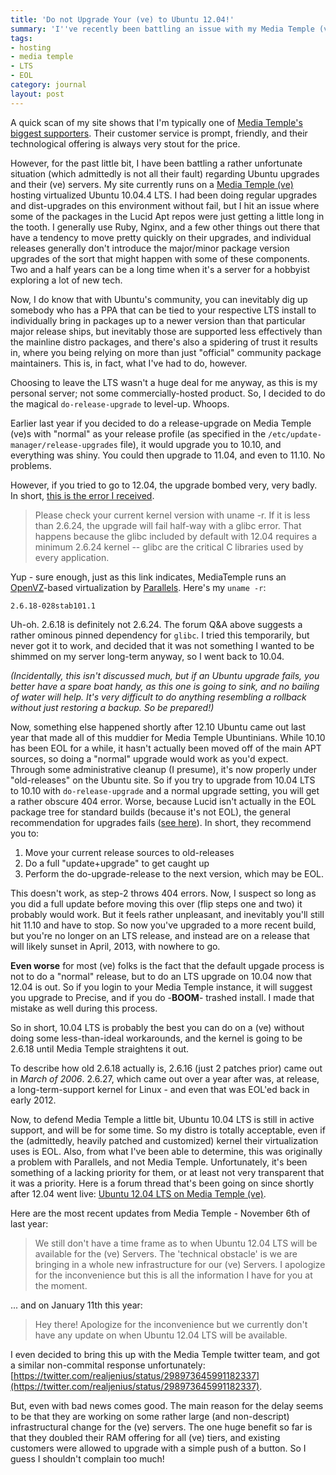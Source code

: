 ```yaml
---
title: 'Do not Upgrade Your (ve) to Ubuntu 12.04!'
summary: 'I''ve recently been battling an issue with my Media Temple (ve), and a rather archaic kernel. I share it here in the hopes you won''t get bitten too.'
tags:
- hosting
- media temple
- LTS
- EOL
category: journal
layout: post
---
```


A quick scan of my site shows that I'm typically one of [Media Temple's](http://www.mediatemple.net) [biggest supporters](/tag/media%20temple/). Their customer service is prompt, friendly, and their technological offering is always very stout for the price.

However, for the past little bit, I have been battling a rather unfortunate situation (which admittedly is not all their fault) regarding Ubuntu upgrades and their (ve) servers. My site currently runs on a [Media Temple (ve)](http://mediatemple.net/webhosting/ve/) hosting virtualized Ubuntu 10.04.4 LTS. I had been doing regular upgrades and dist-upgrades on this environment without fail, but I hit an issue where some of the packages in the Lucid Apt repos were just getting a little long in the tooth. I generally use Ruby, Nginx, and a few other things out there that have a tendency to move pretty quickly on their upgrades, and individual releases generally don't introduce the major/minor package version upgrades of the sort that might happen with some of these components. Two and a half years can be a long time when it's a server for a hobbyist exploring a lot of new tech.

Now, I do know that with Ubuntu's community, you can inevitably dig up somebody who has a PPA that can be tied to your respective LTS install to individually bring in packages up to a newer version than that particular major release ships, but inevitably those are supported less effectively than the mainline distro packages, and there's also a spidering of trust it results in, where you being relying on more than just "official" community package maintainers. This is, in fact, what I've had to do, however.

Choosing to leave the LTS wasn't a huge deal for me anyway, as this is my personal server; not some commercially-hosted product. So, I decided to do the magical `do-release-upgrade` to level-up. Whoops.

Earlier last year if you decided to do a release-upgrade on Media Temple (ve)s with "normal" as your release profile (as specified in the `/etc/update-manager/release-upgrades` file), it would upgrade you to 10.10, and everything was shiny. You could then upgrade to 11.04, and even to 11.10. No problems.

However, if you tried to go to 12.04, the upgrade bombed very, very badly. In short, [this is the error I received](http://askubuntu.com/questions/146610/why-does-upgrading-to-12-04-on-an-openvz-vps-warn-that-the-kernel-size-is-0).

> Please check your current kernel version with uname -r. If it is less than 2.6.24, the upgrade will fail half-way with a glibc error. That happens because the glibc included by default with 12.04 requires a minimum 2.6.24 kernel -- glibc are the critical C libraries used by every application.

Yup - sure enough, just as this link indicates, MediaTemple runs an [OpenVZ](http://openvz.org/Main_Page)-based virtualization by [Parallels](http://www.parallels.com/). Here's my `uname -r`:

	2.6.18-028stab101.1

Uh-oh. 2.6.18 is definitely not 2.6.24. The forum Q&A above suggests a rather ominous pinned dependency for `glibc`. I tried this temporarily, but never got it to work, and decided that it was not something I wanted to be shimmed on my server long-term anyway, so I went back to 10.04.

*(Incidentally, this isn't discussed much, but if an Ubuntu upgrade fails, you better have a spare boat handy, as this one is going to sink, and no bailing of water will help. It's very difficult to do anything resembling a rollback without just restoring a backup. So be prepared!)*

Now, something else happened shortly after 12.10 Ubuntu came out last year that made all of this muddier for Media Temple Ubuntinians. While 10.10 has been EOL for a while, it hasn't actually been moved off of the main APT sources, so doing a "normal" upgrade would work as you'd expect. Through some administrative cleanup (I presume), it's now properly under "old-releases" on the Ubuntu site. So if you try to upgrade from 10.04 LTS to 10.10 with `do-release-upgrade` and a normal upgrade setting, you will get a rather obscure 404 error. Worse, because Lucid isn't actually in the EOL package tree for standard builds (because it's not EOL), the general recommendation for upgrades fails ([see here](https://help.ubuntu.com/community/EOLUpgrades)). In short, they recommend you to:

1. Move your current release sources to old-releases
1. Do a full "update+upgrade" to get caught up
1. Perform the do-upgrade-release to the next version, which may be EOL.

This doesn't work, as step-2 throws 404 errors. Now, I suspect so long as you did a full update before moving this over (flip steps one and two) it probably would work. But it feels rather unpleasant, and inevitably you'll still hit 11.10 and have to stop. So now you've upgraded to a more recent build, but you're no longer on an LTS release, and instead are on a release that will likely sunset in April, 2013, with nowhere to go.

**Even worse** for most (ve) folks is the fact that the default upgade process is not to do a "normal" release, but to do an LTS upgrade on 10.04 now that 12.04 is out. So if you login to your Media Temple instance, it will suggest you upgrade to Precise, and if you do -**BOOM**- trashed install. I made that mistake as well during this process.

So in short, 10.04 LTS is probably the best you can do on a (ve) without doing some less-than-ideal workarounds, and the kernel is going to be 2.6.18 until Media Temple straightens it out.

To describe how old 2.6.18 actually is, 2.6.16 (just 2 patches prior) came out in *March of 2006*. 2.6.27, which came out over a year after was, at release, a long-term-support kernel for Linux - and even that was EOL'ed back in early 2012. 

Now, to defend Media Temple a little bit, Ubuntu 10.04 LTS is still in active support, and will be for some time. So my distro is totally acceptable, even if the (admittedly, heavily patched and customized) kernel their virtualization uses is EOL. Also, from what I've been able to determine, this was originally a problem with Parallels, and not Media Temple. Unfortunately, it's been something of a lacking priority for them, or at least not very transparent that it was a priority. Here is a forum thread that's been going on since shortly after 12.04 went live: [Ubuntu 12.04 LTS on Media Temple (ve)](https://forum.mediatemple.net/topic/6345-ve-ubuntu-1204-lts/).

Here are the most recent updates from Media Temple - November 6th of last year:

> We still don't have a time frame as to when Ubuntu 12.04 LTS will be available for the (ve) Servers.  The 'technical obstacle' is we are bringing in a whole new infrastructure for our (ve) Servers.  I apologize for the inconvenience but this is all the information I have for you at the moment. 

... and on January 11th this year:

> Hey there! Apologize for the inconvenience but we currently don't have any update on when Ubuntu 12.04 LTS will be available. 

I even decided to bring this up with the Media Temple twitter team, and got a similar non-commital response unfortunately: [https://twitter.com/realjenius/status/298973645991182337](https://twitter.com/realjenius/status/298973645991182337).

But, even with bad news comes good. The main reason for the delay seems to be that they are working on some rather large (and non-descript) infrastructural change for the (ve) servers. The one huge benefit so far is that they doubled their RAM offering for all (ve) tiers, and existing customers were allowed to upgrade with a simple push of a button. So I guess I shouldn't complain too much!